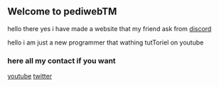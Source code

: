 ## Welcome to pediwebTM

hello there yes i have made a website that my friend ask from [discord](https//discord.gg/QjJXD2qRRz)

hello i am just a new programmer that wathing tutToriel on youtube 

### here all my contact if you want

[youtube](https://www.youtube.com/channel/UCI1rfwEDn5ykfczmWVlox0w)
[twitter](https://twitter.com/ped1kun)


